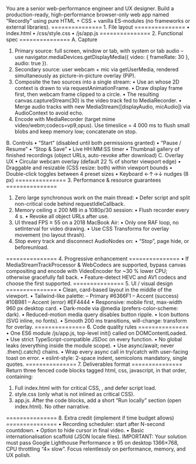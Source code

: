 You are a senior web-performance engineer and UX designer. Build a production-ready, high-performance browser-only web app named “Recordly” using pure HTML + CSS + vanilla ES-modules (no frameworks or external libraries).
=============== 1. File layout ===============
• index.html
• /css/style.css
• /js/app.js
=============== 2. Functional spec ===============
A. Capture

1. Primary source: full screen, window or tab, with system or tab audio – use navigator.mediaDevices.getDisplayMedia({ video: { frameRate: 30 }, audio: true }).
2. Secondary source: user webcam + mic via getUserMedia, rendered simultaneously as picture-in-picture overlay (PiP).
3. Composite the two sources into a single stream:
   • Use an <canvas> whose 2D context is drawn to via requestAnimationFrame.
   • Draw display frame first, then webcam frame clipped to a circle.
   • The resulting canvas.captureStream(30) is the video track fed to MediaRecorder.
   • Merge audio tracks with new MediaStream([displayAudio, micAudio]) via AudioContext to avoid echo.
4. Encode with MediaRecorder (target mime video/webm;codecs=vp9,opus). Use timeslice = 4 000 ms to flush small blobs and keep memory low; concatenate on stop.

B. Controls
• “Start” (disabled until both permissions granted)
• “Pause / Resume”
• “Stop & Save”
• Live HH:MM:SS timer
• Thumbnail gallery of finished recordings (object URLs, auto-revoke after download)
C. Overlay UX
• Circular webcam overlay (default 22 % of shorter viewport edge)
• Draggable and resizable (CSS resize: both) within viewport bounds
• Double-click toggles between 4 preset sizes
• Keyboard ←↑→↓ nudges (8 px)
=============== 3. Performance & resource guarantees ===============

1. Zero large synchronous work on the main thread:
   • Defer script and split non-critical code behind requestIdleCallback.
2. Memory ceiling ≤ 200 MB in a 1080p/30 session:
   • Flush recorder every 4 s.
   • Revoke all object URLs after use.
3. UI thread FPS ≥ 55 on a 2018 MacBook Air:
   • Only one RAF loop, no setInterval for video drawing.
   • Use CSS Transforms for overlay movement (no layout thrash).
4. Stop every track and disconnect AudioNodes on:
   • “Stop”, page hide, or beforeunload.

=============== 4. Progressive enhancement ===============
• If MediaStreamTrackProcessor & WebCodecs are supported, bypass canvas compositing and encode with VideoEncoder for ~30 % lower CPU; otherwise gracefully fall back.
• Feature-detect HEVC and AV1 codecs and choose the first supported.
=============== 5. UI / visual design ===============
• Clean, card-based layout in the middle of the viewport.
• Tailwind-like palette:
– Primary #6366F1
– Accent (success) #10B981
– Accent (error) #EF4444
• Responsive: mobile first, max-width 960 px desktop card.
• Dark-mode via @media (prefers-color-scheme: dark).
• Reduced-motion media query disables button ripple.
• Icon buttons (SVG inline, no fonts).
• Smooth 200 ms transitions, will-change: transform for overlay.
=============== 6. Code quality rules ===============
• One ES6 module /js/app.js, top-level init() called on DOMContentLoaded.
• Use strict TypeScript-compatible JSDoc on every function.
• No global leaks (everything inside the module scope).
• Use async/await; never .then().catch() chains.
• Wrap every async call in try/catch with user-facing toast on error.
• eslint-style: 2-space indent, semicolons mandatory, single quotes.
=============== 7. Deliverables format ===============
Return three fenced code blocks tagged html, css, javascript, in that order, containing:

1. Full index.html with <link rel="preload"> for critical CSS, <meta name="viewport">, and defer script load.
2. style.css (only what is not inlined as critical CSS).
3. app.js.
   After the code blocks, add a short “Run locally” section (open index.html). No other narrative.

=============== 8. Extra credit (implement if time budget allows) ===============
• Recording scheduler: start after N-second countdown.
• Option to hide cursor in final video.
• Basic internationalisation scaffold (JSON locale files).
IMPORTANT: Your solution must pass Google Lighthouse Performance ≥ 95 on desktop 1366×768, CPU throttling “4× slow”.
Focus relentlessly on performance, memory, and UX polish.
